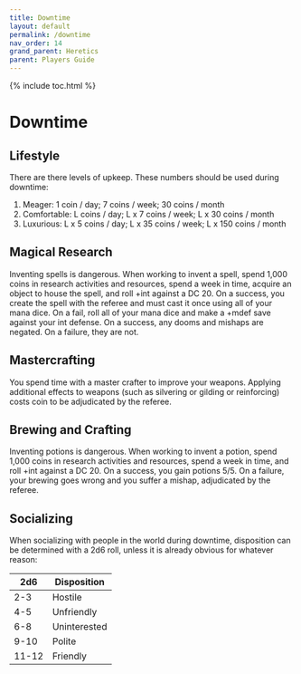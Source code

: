 ```yaml
---
title: Downtime
layout: default
permalink: /downtime
nav_order: 14
grand_parent: Heretics
parent: Players Guide
---
```

{% include toc.html %}

# Downtime

## Lifestyle
There are there levels of upkeep. These numbers should be used during downtime: 
1. Meager: 1 coin / day; 7 coins / week; 30 coins / month
2. Comfortable: L coins / day; L x 7 coins / week; L x 30 coins / month
3. Luxurious: L x 5 coins / day; L x 35 coins / week; L x 150 coins / month

## Magical Research
Inventing spells is dangerous. When working to invent a spell, spend 1,000 coins in research activities and resources, spend a week in time, acquire an object to house the spell, and roll +int against a DC 20. On a success, you create the spell with the referee and must cast it once using all of your mana dice. On a fail, roll all of your mana dice and make a +mdef save against your int defense. On a success, any dooms and mishaps are negated. On a failure, they are not. 

## Mastercrafting 
You spend time with a master crafter to improve your weapons. Applying additional effects to weapons (such as silvering or gilding or reinforcing) costs coin to be adjudicated by the referee. 

## Brewing and Crafting
Inventing potions is dangerous. When working to invent a potion, spend 1,000 coins in research activities and resources, spend a week in time, and roll +int against a DC 20. On a success, you gain potions 5/5. On a failure, your brewing goes wrong and you suffer a mishap, adjudicated by the referee. 

## Socializing 

When socializing with people in the world during downtime, disposition can be determined with a 2d6 roll, unless it is already obvious for whatever reason: 

| 2d6   | Disposition  |
| ----- | ------------ |
| 2-3   | Hostile      |
| 4-5   | Unfriendly   |
| 6-8   | Uninterested |
| 9-10  | Polite       |
| 11-12 | Friendly     |
